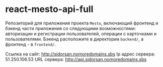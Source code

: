 # react-mesto-api-full
Репозиторий для приложения проекта `Mesto`, включающий фронтенд и бэкенд части приложения со следующими возможностями: авторизации и регистрации пользователей, операции с карточками и пользователями. Бэкенд расположите в директории `backend/`, а фронтенд - в `frontend/`. 
  
Ссылка на сайт: http://sidorsan.nomoredomains.sbs 
Ip адрес сервера: 51.250.106.53
URL сервера: http://api.sidorsan.nomoredomains.sbs 
